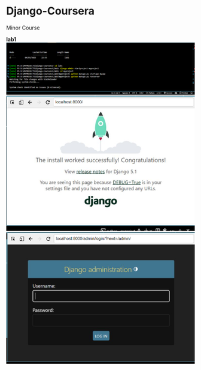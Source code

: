 # Django-Coursera
Minor Course

**lab1**
![lab1 cmd code](image.png)
![lab1 out1](image-1.png)
![lab1 out2](image-2.png)